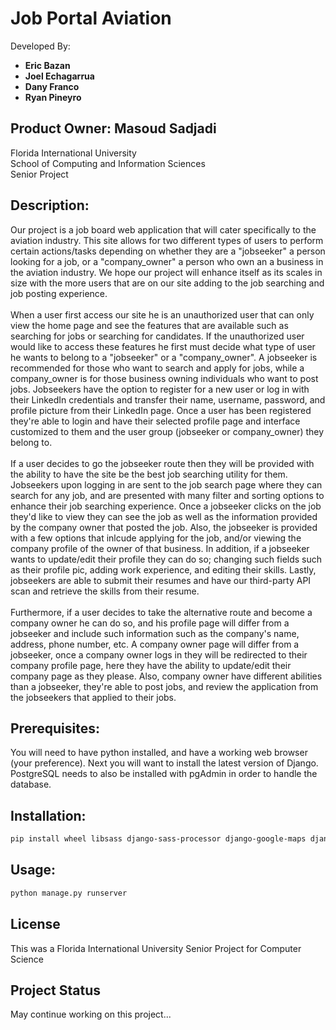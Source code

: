 # Job Portal Aviation

Developed By: <br>
+ **Eric Bazan**<br>
+ **Joel Echagarrua**<br>
+ **Dany Franco**<br>
+ **Ryan Pineyro**<br>

Product Owner: Masoud Sadjadi<br>
---
Florida International University<br>
School of Computing and Information Sciences<br>
Senior Project<br>

## Description:
Our project is a job board web application that will cater specifically to the aviation industry. This site allows for two different types of users to
perform certain actions/tasks depending on whether they are a "jobseeker" a person looking for a job, or a "company_owner" a person who own an a business
in the aviation industry. We hope our project will enhance itself as its scales in size with the more users that are on our site adding to the job searching 
and job posting experience.
<br>
<br>
When a user first access our site he is an unauthorized user that can only view the home page and see the features that are available such as searching for jobs
or searching for candidates. If the unauthorized user would like to access these features he first must decide what type of user he wants to belong to a "jobseeker"
or a "company_owner". A jobseeker is recommended for those who want to search and apply for jobs, while a company_owner is for those business owning individuals who
want to post jobs. Jobseekers have the option to register for a new user or log in with their LinkedIn credentials and transfer their name, username, password, and
profile picture from their LinkedIn page. Once a user has been registered they're able to login and have their selected profile page and interface customized to
them and the user group (jobseeker or company_owner) they belong to.
<br>
<br>
If a user decides to go the jobseeker route then they will be provided with the ability to have the site be the best job searching utility for them. Jobseekers
upon logging in are sent to the job search page where they can search for any job, and are presented with many filter and sorting options to enhance their job
searching experience. Once a jobseeker clicks on the job they'd like to view they can see the job as well as the information provided by the company owner that
posted the job. Also, the jobseeker is provided with a few options that inlcude applying for the job, and/or viewing the company profile of the owner of that 
business. In addition, if a jobseeker wants to update/edit their profile they can do so; changing such fields such as their profile pic, adding work experience,
and editing their skills. Lastly, jobseekers are able to submit their resumes and have our third-party API scan and retrieve the skills from their resume.
<br>
<br>
Furthermore,  if a user decides to take the alternative route and become a company owner he can do so, and his profile page will differ from a jobseeker and include
such information such as the company's name, address, phone number, etc. A company owner page will differ from a jobseeker, once a company owner logs in they will
be redirected to their company profile page, here they have the ability to update/edit their company page as they please. Also, company owner have different 
abilities than a jobseeker, they're able to post jobs, and review the application from the jobseekers that applied to their jobs.

## Prerequisites:
You will need to have python installed, and have a working web browser (your preference). Next you will want to install the latest version of Django.
PostgreSQL needs to also be installed with pgAdmin in order to handle the database.

## Installation:
```bash
pip install wheel libsass django-sass-processor django-google-maps django-crispy-forms social-auth-app-django psycopg2-binary pyresparser Pillow nltk django-filter
```

## Usage:
```bash
python manage.py runserver
```

## License
This was a Florida International University Senior Project for Computer Science

## Project Status
May continue working on this project...
